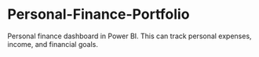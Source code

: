 # Personal-Finance-Portfolio
Personal finance dashboard in Power BI. This can track personal expenses, income, and financial goals.
